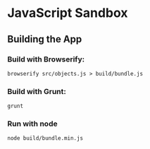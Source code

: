 # JavaScript Sandbox

## Building the App

### Build with Browserify:

	browserify src/objects.js > build/bundle.js

### Build with Grunt:

	grunt

### Run with node

	node build/bundle.min.js
